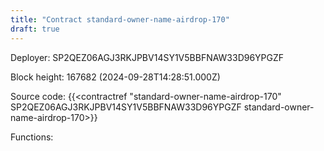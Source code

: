 ```yaml
---
title: "Contract standard-owner-name-airdrop-170"
draft: true
---
```

Deployer: SP2QEZ06AGJ3RKJPBV14SY1V5BBFNAW33D96YPGZF


 



Block height: 167682 (2024-09-28T14:28:51.000Z)

Source code: {{<contractref "standard-owner-name-airdrop-170" SP2QEZ06AGJ3RKJPBV14SY1V5BBFNAW33D96YPGZF standard-owner-name-airdrop-170>}}

Functions:



